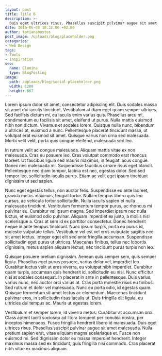 ```yaml
---
layout: post
title: Title 6
description: >-
  Duis eget ultrices risus. Phasellus suscipit pulvinar augue sit amet malesuada. Nulla pretium sapien erat, vitae aliquam magna scelerisque et.
date: 2016-06-08 10:32:00 +02:00
author: tatianabastos
post_image: /uploads/blog/placeholder.png
categories:
- Web Design
tags:
- Tools
- Inspiration
seo:
  name: Elumina
  type: BlogPosting
image:
  path: /uploads/blog/social-placeholder.png
  width: 1200
  height: 667
---
```


Lorem ipsum dolor sit amet, consectetur adipiscing elit. Duis sodales massa sit amet dui iaculis tincidunt. Vestibulum at diam eget quam semper ultrices. Sed facilisis dictum mi, eu iaculis enim varius quis. Phasellus arcu mi, condimentum eu facilisis sit amet, eleifend ut purus. Nulla mattis euismod nibh non dictum. Vivamus et sodales lorem. Quisque nulla nunc, bibendum a ultrices at, euismod a nunc. Pellentesque placerat tincidunt massa, ut volutpat erat euismod sit amet. Quisque varius non urna sed malesuada. Morbi velit velit, porta quis congue eleifend, malesuada sed leo.

In rutrum velit ac congue malesuada. Aliquam mattis vitae ex non malesuada. Cras eu posuere leo. Cras volutpat commodo erat rhoncus laoreet. Ut faucibus ligula sed mauris maximus, in feugiat lacus congue. Donec nec malesuada mi. Suspendisse faucibus ornare risus eget blandit. Pellentesque nec diam tempor, lacinia est nec, egestas dolor. Sed sed tempor leo, sollicitudin iaculis purus. Etiam ac velit eget ipsum tincidunt dignissim ut sed sapien.

Nunc eget egestas tellus, non auctor felis. Suspendisse eu ante laoreet, gravida metus maximus, feugiat tortor. Nullam tempus libero quis leo cursus, ac vehicula tortor sollicitudin. Nulla iaculis sapien et nulla malesuada tincidunt. Vestibulum fermentum tempor purus, ac rhoncus mi pulvinar eu. Curabitur vel ipsum magna. Sed imperdiet ipsum nec nulla luctus, et euismod odio pulvinar. Aliquam imperdiet ex justo, a mollis nisl scelerisque a. Cras at sem id ex porttitor consectetur. Donec hendrerit neque in ante tempus tincidunt. Nunc ipsum turpis, porta eu purus id, molestie vulputate tellus. Vestibulum vel est vel eros vulputate sagittis nec sit amet lectus. Integer eget elit sed ante fringilla accumsan. Suspendisse sollicitudin eget purus ut ultrices. Maecenas finibus, tellus nec lobortis dignissim, metus sapien aliquam lectus, nec tincidunt purus turpis non leo.

Quisque posuere pretium dignissim. Aenean quis semper sem, quis semper ligula. Phasellus eget purus posuere, varius dolor vel, imperdiet leo. Curabitur luctus velit ut eros viverra, eu volutpat nibh imperdiet. Curabitur quam turpis, accumsan quis hendrerit id, sollicitudin eu nisl. Nunc efficitur nisi at sodales consequat. In placerat in ante in pellentesque. Duis varius varius nunc, nec auctor orci varius at. Cras porta molestie risus eu finibus. Sed rutrum et dolor vel malesuada. Nunc eu porta odio, id egestas quam. Quisque fermentum sit amet lectus ac elementum. Maecenas tincidunt pulvinar eros, in sollicitudin risus iaculis ut. Duis fringilla elit ligula, eu ultricies dui tempus ac. Mauris ut egestas lorem.

Vestibulum et semper lorem, id viverra metus. Curabitur at accumsan orci. Class aptent taciti sociosqu ad litora torquent per conubia nostra, per inceptos himenaeos. Fusce fringilla hendrerit libero id malesuada. Duis eget ultrices risus. Phasellus suscipit pulvinar augue sit amet malesuada. Nulla pretium sapien erat, vitae aliquam magna scelerisque et. Fusce non euismod mi. Sed dignissim dolor eu massa imperdiet hendrerit. Integer maximus massa sed ex tincidunt, quis fringilla nisi commodo. Cras placerat nibh vitae ex maximus aliquam.
